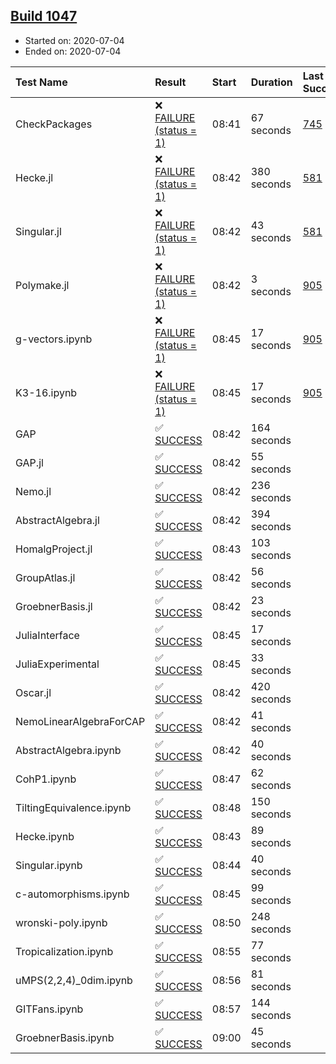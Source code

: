 ## [Build 1047](https://oscarci.mathematik.uni-kl.de/job/oscar-julia-1.4/1047/)

* Started on: 2020-07-04
* Ended on: 2020-07-04

| Test Name    | Result | Start | Duration | Last Success | First Failure |
|:-------------|:-------|:------|:---------|:-------------|:--------------|
| CheckPackages | ❌ [FAILURE (status = 1)](https://oscarci.mathematik.uni-kl.de/job/oscar-julia-1.4/1047/artifact/logs/build-1047/CheckPackages.log) | 08:41 | 67 seconds | [745](https://oscarci.mathematik.uni-kl.de/job/oscar-julia-1.4/745/) | [746](https://oscarci.mathematik.uni-kl.de/job/oscar-julia-1.4/746/) |
| Hecke.jl | ❌ [FAILURE (status = 1)](https://oscarci.mathematik.uni-kl.de/job/oscar-julia-1.4/1047/artifact/logs/build-1047/Hecke.jl.log) | 08:42 | 380 seconds | [581](https://oscarci.mathematik.uni-kl.de/job/oscar-julia-1.4/581/) | [582](https://oscarci.mathematik.uni-kl.de/job/oscar-julia-1.4/582/) |
| Singular.jl | ❌ [FAILURE (status = 1)](https://oscarci.mathematik.uni-kl.de/job/oscar-julia-1.4/1047/artifact/logs/build-1047/Singular.jl.log) | 08:42 | 43 seconds | [581](https://oscarci.mathematik.uni-kl.de/job/oscar-julia-1.4/581/) | [582](https://oscarci.mathematik.uni-kl.de/job/oscar-julia-1.4/582/) |
| Polymake.jl | ❌ [FAILURE (status = 1)](https://oscarci.mathematik.uni-kl.de/job/oscar-julia-1.4/1047/artifact/logs/build-1047/Polymake.jl.log) | 08:42 | 3 seconds | [905](https://oscarci.mathematik.uni-kl.de/job/oscar-julia-1.4/905/) | [907](https://oscarci.mathematik.uni-kl.de/job/oscar-julia-1.4/907/) |
| g-vectors.ipynb | ❌ [FAILURE (status = 1)](https://oscarci.mathematik.uni-kl.de/job/oscar-julia-1.4/1047/artifact/logs/build-1047/g-vectors.ipynb.log) | 08:45 | 17 seconds | [905](https://oscarci.mathematik.uni-kl.de/job/oscar-julia-1.4/905/) | [907](https://oscarci.mathematik.uni-kl.de/job/oscar-julia-1.4/907/) |
| K3-16.ipynb | ❌ [FAILURE (status = 1)](https://oscarci.mathematik.uni-kl.de/job/oscar-julia-1.4/1047/artifact/logs/build-1047/K3-16.ipynb.log) | 08:45 | 17 seconds | [905](https://oscarci.mathematik.uni-kl.de/job/oscar-julia-1.4/905/) | [907](https://oscarci.mathematik.uni-kl.de/job/oscar-julia-1.4/907/) |
| GAP | ✅ [SUCCESS](https://oscarci.mathematik.uni-kl.de/job/oscar-julia-1.4/1047/artifact/logs/build-1047/GAP.log) | 08:42 | 164 seconds |  |  |
| GAP.jl | ✅ [SUCCESS](https://oscarci.mathematik.uni-kl.de/job/oscar-julia-1.4/1047/artifact/logs/build-1047/GAP.jl.log) | 08:42 | 55 seconds |  |  |
| Nemo.jl | ✅ [SUCCESS](https://oscarci.mathematik.uni-kl.de/job/oscar-julia-1.4/1047/artifact/logs/build-1047/Nemo.jl.log) | 08:42 | 236 seconds |  |  |
| AbstractAlgebra.jl | ✅ [SUCCESS](https://oscarci.mathematik.uni-kl.de/job/oscar-julia-1.4/1047/artifact/logs/build-1047/AbstractAlgebra.jl.log) | 08:42 | 394 seconds |  |  |
| HomalgProject.jl | ✅ [SUCCESS](https://oscarci.mathematik.uni-kl.de/job/oscar-julia-1.4/1047/artifact/logs/build-1047/HomalgProject.jl.log) | 08:43 | 103 seconds |  |  |
| GroupAtlas.jl | ✅ [SUCCESS](https://oscarci.mathematik.uni-kl.de/job/oscar-julia-1.4/1047/artifact/logs/build-1047/GroupAtlas.jl.log) | 08:42 | 56 seconds |  |  |
| GroebnerBasis.jl | ✅ [SUCCESS](https://oscarci.mathematik.uni-kl.de/job/oscar-julia-1.4/1047/artifact/logs/build-1047/GroebnerBasis.jl.log) | 08:42 | 23 seconds |  |  |
| JuliaInterface | ✅ [SUCCESS](https://oscarci.mathematik.uni-kl.de/job/oscar-julia-1.4/1047/artifact/logs/build-1047/JuliaInterface.log) | 08:45 | 17 seconds |  |  |
| JuliaExperimental | ✅ [SUCCESS](https://oscarci.mathematik.uni-kl.de/job/oscar-julia-1.4/1047/artifact/logs/build-1047/JuliaExperimental.log) | 08:45 | 33 seconds |  |  |
| Oscar.jl | ✅ [SUCCESS](https://oscarci.mathematik.uni-kl.de/job/oscar-julia-1.4/1047/artifact/logs/build-1047/Oscar.jl.log) | 08:42 | 420 seconds |  |  |
| NemoLinearAlgebraForCAP | ✅ [SUCCESS](https://oscarci.mathematik.uni-kl.de/job/oscar-julia-1.4/1047/artifact/logs/build-1047/NemoLinearAlgebraForCAP.log) | 08:42 | 41 seconds |  |  |
| AbstractAlgebra.ipynb | ✅ [SUCCESS](https://oscarci.mathematik.uni-kl.de/job/oscar-julia-1.4/1047/artifact/logs/build-1047/AbstractAlgebra.ipynb.log) | 08:42 | 40 seconds |  |  |
| CohP1.ipynb | ✅ [SUCCESS](https://oscarci.mathematik.uni-kl.de/job/oscar-julia-1.4/1047/artifact/logs/build-1047/CohP1.ipynb.log) | 08:47 | 62 seconds |  |  |
| TiltingEquivalence.ipynb | ✅ [SUCCESS](https://oscarci.mathematik.uni-kl.de/job/oscar-julia-1.4/1047/artifact/logs/build-1047/TiltingEquivalence.ipynb.log) | 08:48 | 150 seconds |  |  |
| Hecke.ipynb | ✅ [SUCCESS](https://oscarci.mathematik.uni-kl.de/job/oscar-julia-1.4/1047/artifact/logs/build-1047/Hecke.ipynb.log) | 08:43 | 89 seconds |  |  |
| Singular.ipynb | ✅ [SUCCESS](https://oscarci.mathematik.uni-kl.de/job/oscar-julia-1.4/1047/artifact/logs/build-1047/Singular.ipynb.log) | 08:44 | 40 seconds |  |  |
| c-automorphisms.ipynb | ✅ [SUCCESS](https://oscarci.mathematik.uni-kl.de/job/oscar-julia-1.4/1047/artifact/logs/build-1047/c-automorphisms.ipynb.log) | 08:45 | 99 seconds |  |  |
| wronski-poly.ipynb | ✅ [SUCCESS](https://oscarci.mathematik.uni-kl.de/job/oscar-julia-1.4/1047/artifact/logs/build-1047/wronski-poly.ipynb.log) | 08:50 | 248 seconds |  |  |
| Tropicalization.ipynb | ✅ [SUCCESS](https://oscarci.mathematik.uni-kl.de/job/oscar-julia-1.4/1047/artifact/logs/build-1047/Tropicalization.ipynb.log) | 08:55 | 77 seconds |  |  |
| uMPS(2,2,4)_0dim.ipynb | ✅ [SUCCESS](https://oscarci.mathematik.uni-kl.de/job/oscar-julia-1.4/1047/artifact/logs/build-1047/uMPS-2-2-4-_0dim.ipynb.log) | 08:56 | 81 seconds |  |  |
| GITFans.ipynb | ✅ [SUCCESS](https://oscarci.mathematik.uni-kl.de/job/oscar-julia-1.4/1047/artifact/logs/build-1047/GITFans.ipynb.log) | 08:57 | 144 seconds |  |  |
| GroebnerBasis.ipynb | ✅ [SUCCESS](https://oscarci.mathematik.uni-kl.de/job/oscar-julia-1.4/1047/artifact/logs/build-1047/GroebnerBasis.ipynb.log) | 09:00 | 45 seconds |  |  |
